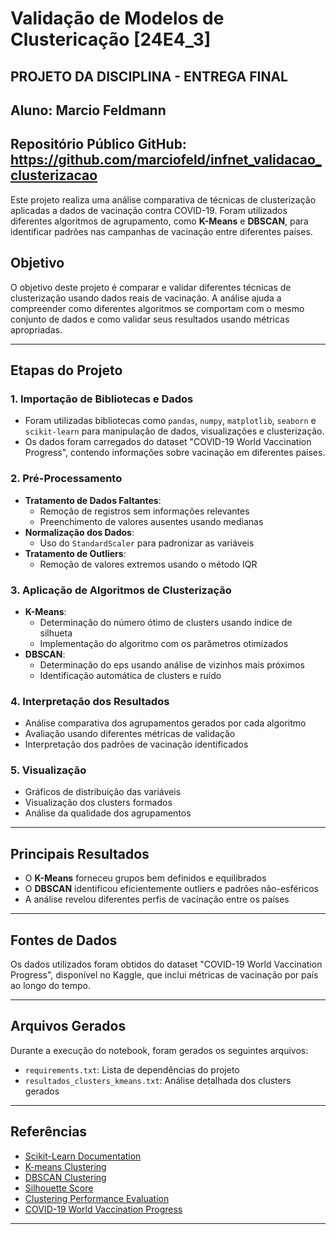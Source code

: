 # Validação de Modelos de Clustericação [24E4_3]

## PROJETO DA DISCIPLINA - ENTREGA FINAL

## Aluno: Marcio Feldmann
## Repositório Público GitHub: https://github.com/marciofeld/infnet_validacao_clusterizacao

Este projeto realiza uma análise comparativa de técnicas de clusterização aplicadas a dados de vacinação contra COVID-19. Foram utilizados diferentes algoritmos de agrupamento, como **K-Means** e **DBSCAN**, para identificar padrões nas campanhas de vacinação entre diferentes países.

## **Objetivo**
O objetivo deste projeto é comparar e validar diferentes técnicas de clusterização usando dados reais de vacinação. A análise ajuda a compreender como diferentes algoritmos se comportam com o mesmo conjunto de dados e como validar seus resultados usando métricas apropriadas.

---

## **Etapas do Projeto**

### **1. Importação de Bibliotecas e Dados**
- Foram utilizadas bibliotecas como `pandas`, `numpy`, `matplotlib`, `seaborn` e `scikit-learn` para manipulação de dados, visualizações e clusterização.
- Os dados foram carregados do dataset "COVID-19 World Vaccination Progress", contendo informações sobre vacinação em diferentes países.

### **2. Pré-Processamento**
- **Tratamento de Dados Faltantes**:
  - Remoção de registros sem informações relevantes
  - Preenchimento de valores ausentes usando medianas
- **Normalização dos Dados**:
  - Uso do `StandardScaler` para padronizar as variáveis
- **Tratamento de Outliers**:
  - Remoção de valores extremos usando o método IQR

### **3. Aplicação de Algoritmos de Clusterização**
- **K-Means**:
  - Determinação do número ótimo de clusters usando índice de silhueta
  - Implementação do algoritmo com os parâmetros otimizados
- **DBSCAN**:
  - Determinação do eps usando análise de vizinhos mais próximos
  - Identificação automática de clusters e ruído

### **4. Interpretação dos Resultados**
- Análise comparativa dos agrupamentos gerados por cada algoritmo
- Avaliação usando diferentes métricas de validação
- Interpretação dos padrões de vacinação identificados

### **5. Visualização**
- Gráficos de distribuição das variáveis
- Visualização dos clusters formados
- Análise da qualidade dos agrupamentos

---

## **Principais Resultados**
- O **K-Means** forneceu grupos bem definidos e equilibrados
- O **DBSCAN** identificou eficientemente outliers e padrões não-esféricos
- A análise revelou diferentes perfis de vacinação entre os países

---

## **Fontes de Dados**
Os dados utilizados foram obtidos do dataset "COVID-19 World Vaccination Progress", disponível no Kaggle, que inclui métricas de vacinação por país ao longo do tempo.

---

## **Arquivos Gerados**
Durante a execução do notebook, foram gerados os seguintes arquivos:
- `requirements.txt`: Lista de dependências do projeto
- `resultados_clusters_kmeans.txt`: Análise detalhada dos clusters gerados

---

## **Referências**
- [Scikit-Learn Documentation](https://scikit-learn.org/stable/)
- [K-means Clustering](https://scikit-learn.org/stable/modules/clustering.html#k-means)
- [DBSCAN Clustering](https://scikit-learn.org/stable/modules/clustering.html#dbscan)
- [Silhouette Score](https://scikit-learn.org/stable/modules/clustering.html#silhouette-coefficient)
- [Clustering Performance Evaluation](https://scikit-learn.org/stable/modules/clustering.html#clustering-performance-evaluation)
- [COVID-19 World Vaccination Progress](https://www.kaggle.com/datasets/gpreda/covid-world-vaccination-progress)

---